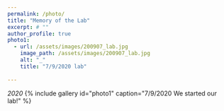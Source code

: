 ```yaml
---
permalink: /photo/
title: "Memory of the Lab"
excerpt: # ""
author_profile: true
photo1:
  - url: /assets/images/200907_lab.jpg
    image_path: /assets/images/200907_lab.jpg
    alt: "_"
    title: "7/9/2020 lab"  
    
---
```

*2020*
{% include gallery id="photo1" caption="7/9/2020 We started our lab!" %}  

